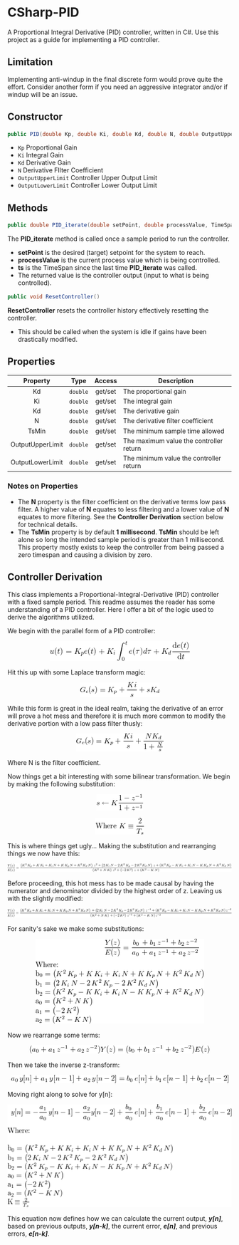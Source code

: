 # CSharp-PID
A Proportional Integral Derivative (PID) controller, written in C#.
Use this project as a guide for implementing a PID controller.

## Limitation 
Implementing anti-windup in the final discrete form would prove quite the effort.
Consider another form if you need an aggressive integrator and/or if windup will be an issue.

## Constructor
```cs
public PID(double Kp, double Ki, double Kd, double N, double OutputUpperLimit, double OutputLowerLimit)
```
* ```Kp``` Proportional Gain
* ```Ki``` Integral Gain
* ```Kd``` Derivative Gain
* ```N``` Derivative FIlter Coefficient
* ```OutputUpperLimit``` Controller Upper Output Limit
* ```OutputLowerLimit``` Controller Lower Output Limit

## Methods
```cs
public double PID_iterate(double setPoint, double processValue, TimeSpan ts)
```
 The **PID_iterate** method is called once a sample period to run the controller.
* **setPoint** is the desired (target) setpoint for the system to reach. 
* **processValue** is the current process value which is being controlled.
* **ts** is the TimeSpan since the last time **PID_iterate** was called.
* The returned value is the controller output (input to what is being controlled).

```cs
public void ResetController()
```
**ResetController** resets the controller history effectively resetting the controller.
* This should be called when the system is idle if gains have been drastically modified.

## Properties
| Property            | Type        | Access  | Description                                 |
|:-------------------:|:-----------:|:-------:|---------------------------------------------|
| Kd                  | ```double``` | get/set | The proportional gain                     	|
| Ki                  | ```double``` | get/set | The integral gain                        	|
| Kd                  | ```double``` | get/set | The derivative gain                       	|
| N                   | ```double``` | get/set | The derivative filter coefficient 		    	|
| TsMin               | ```double``` | get/set | The minimum sample time allowed 		      	|
| OutputUpperLimit    | ```double``` | get/set | The maximum value the controller return    |
| OutputLowerLimit    | ```double``` | get/set | The minimum value the controller return	  |

### Notes on Properties
* The **N** property is the filter coefficient on the derivative terms low pass filter. A higher value of **N** equates to less filtering and a lower value of **N** equates to more filtering. See the **Controller Derivation** section below for technical details.
* The **TsMin** property is by default **1 millisecond**. **TsMin** should be left alone so long the intended sample period is greater than 1 millisecond. This property mostly exists to keep the controller from being passed a zero timespan and causing a division by zero.

## Controller Derivation
This class implements a Proportional-Integral-Derivative (PID) controller with a fixed sample period.
This readme assumes the reader has some understanding of a PID controller. Here I offer a bit of the logic used to derive the algorithms utilized.

We begin with the parallel form of a PID controller:

<p align="center">  <img src="/assets/render.gif"/>   </p>

Hit this up with some Laplace transform magic:

<p align="center">  <img src="/assets/render 1.gif"/>   </p>

While this form is great in the ideal realm, taking the derivative of an error will prove a hot mess and therefore it is much more common to modify the derivative portion with a low pass filter thusly:

<p align="center">  <img src="/assets/render 2.gif"/>   </p>

Where N is the filter coefficient.

Now things get a bit interesting with some bilinear transformation. We begin by making the following substitution:  

<p align="center">  <img src="/assets/render 3.gif"/>   </p>
<p align="center">  <img src="/assets/render 4.gif"/>   </p>

This is where things get ugly… Making the substitution and rearranging things we now have this:

<p align="center">  <img src="/assets/render 5.gif"/>   </p>

Before proceeding, this hot mess has to be made causal by having the numerator and denominator divided by the highest order of z. Leaving us with the slightly modified:

<p align="center">  <img src="/assets/render 6.gif"/>   </p>

For sanity's sake we make some substitutions:

<p align="center">  <img src="/assets/render 7.gif"/>   </p>

Now we rearrange some terms:

<p align="center">  <img src="/assets/render 8.gif"/>   </p>

Then we take the inverse z-transform:

<p align="center">  <img src="/assets/render 9.gif"/>   </p>

Moving right along to solve for y[n]:

<p align="center">  <img src="/assets/render 10.gif"/>   </p>

This equation now defines how we can calculate the current output, *__y[n]__*, based on previous outputs, *__y[n-k]__*, the current error, *__e[n]__*, and previous errors, *__e[n-k]__*. 
